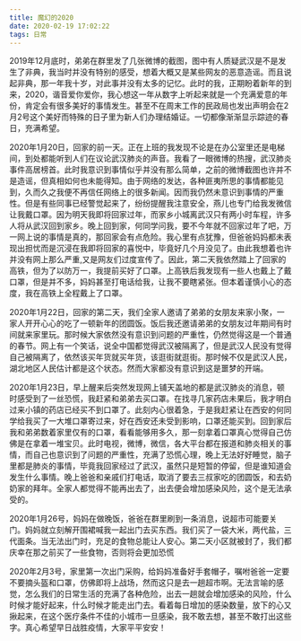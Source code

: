 ```yaml
---
title: 魔幻的2020
date: 2020-02-19 17:02:22
tags: 日常
---
```


2019年12月底时，弟弟在群里发了几张微博的截图，图中有人质疑武汉是不是发生了非典，我当时并没有特别的感受，想着大概又是某些网友的恶意造谣。而且说起非典，那一年我十岁，对此事并没有太多的记忆。此时的我，正期盼着新年的到来，2020，谐音爱你爱你，我心想这一年从数字上听起来就是一个充满爱意的年份，肯定会有很多美好的事情发生。甚至不在周末工作的民政局也发出声明会在2月2号这个美好而特殊的日子里为新人们办理结婚证。一切都像渐渐显示踪迹的春日，充满希望。
<!--more-->

2020年1月20日，回家的前一天。正在上班的我发现不论是在办公室里还是电梯间，到处都能听到人们在议论武汉肺炎的声音。我看了一眼微博的热搜，武汉肺炎事件高居榜首。此时我意识到事情似乎并没有那么简单，之前的微博截图也许并不是造谣，但真相如何也未能得知。由于网络的发达，各种匪夷所思的事情都能见到，久而久之我便不再信任网络上的很多新闻。因而我仍然未意识到事情的严重性。但是有些同事已经警觉起来了，纷纷提醒我注意安全，燕儿也专门给我发微信让我戴口罩。因为明天我即将回家过年，而家乡小城离武汉只有两小时车程，许多人将从武汉回到家乡。晚上回到家，何同学问我，要不今年就不回家过年了吧，万一网上说的事情是真的，那回家会有点危险。我心里有点犹豫，但爸爸妈妈都未表现出担忧而是沉浸在我即将回家的喜悦中，毕竟好几个月没见了。由此我想着也许并没有网上那么严重,又是网友们过度宣传了。因此，第二天我依然踏上了回家的高铁，但为了以防万一，我提前买好了口罩。上高铁后我发现有一些人也戴上了戴口罩，但是并不多，妈妈甚至打电话给我，让我不要瞎紧张。但本着谨慎小心的态度，我在高铁上全程戴上了口罩。

2020年1月22日，回家的第二天，我们全家人邀请了弟弟的女朋友来家小聚，一家人开开心心的吃了一顿新年的团圆饭。饭后我还邀请弟弟的女朋友过年期间有时间就来家里玩。那时候大家依然没有意识到问题的严重性，仍然觉得这是一个普通的春节。网上有一个笑话，说全中国都觉得武汉被隔离了，但是武汉人民没有觉得自己被隔离了，依然该买年货就买年货，该逛街就逛街。那时候不仅是武汉人民，湖北地区人民估计都是这个状态。然而大家都没有意识到这是噩梦的开端。

2020年1月23日，早上醒来后突然发现网上铺天盖地的都是武汉肺炎的消息，顿时感受到了一丝恐慌，我赶紧和弟弟去买口罩。在找寻几家药店未果后，我才明白过来小镇的药店已经买不到口罩了。此刻内心很着急，于是我赶紧让在西安的何同学给我买了一大堆口罩寄过来，好在西安还未受到影响，口罩还能买到。回到家后我和弟弟数着家里仅有的口罩，看看能够用多久，那一刻拿着口罩真心觉得自己仿佛是在拿着一堆宝贝。此时电视，微博，微信，各大平台都在报道和肺炎相关的事情，而自己也意识到了问题的严重性，充满了恐慌心理，晚上无法好好睡觉，脑子里都是肺炎的事情，毕竟我回家经过了武汉，虽然只是短暂的停留，但是谁知道会发生什么事情。晚上爸爸和亲戚们打电话，取消了要去三叔家吃的团圆饭，和去奶奶家的拜年。全家人都觉得不能再出去了，出去便会增加感染风险，这个是无法承受的。

2020年1月26号，妈妈在做晚饭，爸爸在群里刷到一条消息，说超市可能要关门。妈妈就立刻解开围裙喊我一起出门去买东西。我们买了一袋大米，两代盐，三代面条。当无法出门时，充足的食物总能让人安心。第二天小区就被封了，我们都庆幸在那之前买了一些食物，否则将会更加恐慌

2020年2月3号，家里第一次出门采购，给妈妈准备好手套帽子，嘱咐爸爸一定要不要摘头盔和口罩，仿佛即将上战场，然而这只是去一趟超市啊。无法言喻的感觉，怎么我们的日常生活的充满了各种危险，出去一趟就会增加感染的风险，什么时候才能好起来，什么时候才能走出门去。看着每日增加的感染数量，放下的心又揪起来，在这个医疗条件不佳的小城市一旦感染，我不敢去想，甚至不敢打出这些字。真心希望早日战胜疫情，大家平平安安！
